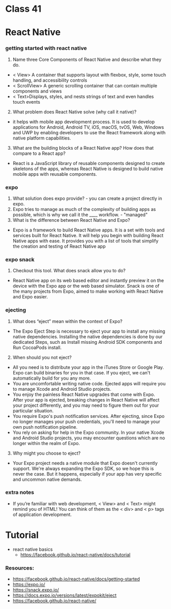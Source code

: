 # Class 41

# React Native

### getting started with react native

1. Name three Core Components of React Native and describe what they do.

- < View> A container that supports layout with flexbox, style, some touch handling, and accessibility controls
- < ScrollView> A generic scrolling container that can contain multiple components and views
- < Text>Displays, styles, and nests strings of text and even handles touch events

2. What problem does React Native solve (why call it native)?

- it helps with mobile app development process. It is used to develop applications for Android, Android TV, iOS, macOS, tvOS, Web, Windows and UWP by enabling developers to use the React framework along with native platform capabilities.

3. What are the building blocks of a React Native app? How does that compare to a React app?

- React is a JavaScript library of reusable components designed to create skeletons of the apps, whereas React Native is designed to build native mobile apps with reusable components.

### expo

1. What solution does expo provide? - you can create a project directly in expo.
2. Expo tries to manage as much of the complexity of building apps as possible, which is why we call it the \_\_\_\_ workflow. - "managed"
3. What is the difference between React Native and Expo?

- Expo is a framework to build React Native apps. It is a set with tools and services built for React Native. It will help you begin with building React Native apps with ease. It provides you with a list of tools that simplify the creation and testing of React Native app

### expo snack

1. Checkout this tool. What does snack allow you to do?

- React Native app on its web based editor and instantly preview it on the device with the Expo app or the web based simulator. Snack is one of the many projects from Expo, aimed to make working with React Native and Expo easier.

### ejecting

1. What does “eject” mean within the context of Expo?

- The Expo Eject Step is necessary to eject your app to install any missing native dependencies. Installing the native dependencies is done by our dedicated Steps, such as Install missing Android SDK components and Run CocoaPods install.

2. When should you not eject?

- All you need is to distribute your app in the iTunes Store or Google Play. Expo can build binaries for you in that case. If you eject, we can't automatically build for you any more.
- You are uncomfortable writing native code. Ejected apps will require you to manage Xcode and Android Studio projects.
- You enjoy the painless React Native upgrades that come with Expo. After your app is ejected, breaking changes in React Native will affect your project differently, and you may need to figure them out for your particular situation.
- You require Expo's push notification services. After ejecting, since Expo no longer manages your push credentials, you'll need to manage your own push notification pipeline.
- You rely on asking for help in the Expo community. In your native Xcode and Android Studio projects, you may encounter questions which are no longer within the realm of Expo.

3. Why might you choose to eject?

- Your Expo project needs a native module that Expo doesn't currently support. We're always expanding the Expo SDK, so we hope this is never the case. But it happens, especially if your app has very specific and uncommon native demands.

### extra notes

- If you’re familiar with web development, < View> and < Text> might remind you of HTML! You can think of them as the < div> and < p> tags of application development.

# Tutorial

- react native basics
  - <https://facebook.github.io/react-native/docs/tutorial>

### Resources:

- <https://facebook.github.io/react-native/docs/getting-started>
- <https://expo.io/>
- <https://snack.expo.io/>
- <https://docs.expo.io/versions/latest/expokit/eject>
- <https://facebook.github.io/react-native/>
